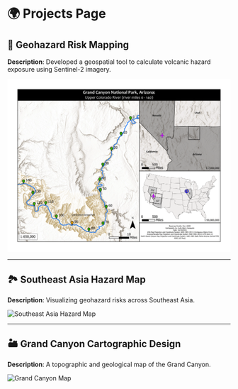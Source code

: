 # 🌍 Projects Page

## 🌋 Geohazard Risk Mapping
**Description**: Developed a geospatial tool to calculate volcanic hazard exposure using Sentinel-2 imagery.

![Geohazard Risk Map](maps/GrandCanyon-1.png)

---

## 🏞️ Southeast Asia Hazard Map
**Description**: Visualizing geohazard risks across Southeast Asia.

![Southeast Asia Hazard Map](maps/Casaquite_SouthEastAsiaFinal.png)

---

## 🏜️ Grand Canyon Cartographic Design
**Description**: A topographic and geological map of the Grand Canyon.

![Grand Canyon Map](maps/GrandCanyon.png)
